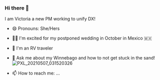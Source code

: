 ### Hi there 👋

I am Victoria a new PM working to unify DX!
- 😄 Pronouns: She/Hers
- 👰‍♀️ I'm excited for my postponed wedding in October in Mexico 🇲🇽
- 🚐 I'm an RV traveler 
- 💬 Ask me about my Winnebago and how to not get stuck in the sand! 
![PXL_20210507_031520326](https://user-images.githubusercontent.com/7578652/122439852-a01d8a80-cf61-11eb-9d83-cff3c4942438.jpg)

- 📫 How to reach me: ...

<!--
**exvuma/exvuma** is a ✨ _special_ ✨ repository because its `README.md` (this file) appears on your GitHub profile.

Here are some ideas to get you started:

- 🔭 I’m currently working on ...
- 🌱 I’m currently learning ...
- 👯 I’m looking to collaborate on ...
- 🤔 I’m looking for help with ...
- 💬 Ask me about ...
- 📫 How to reach me: ...
- 😄 Pronouns: ...
- ⚡ Fun fact: ...
-->

